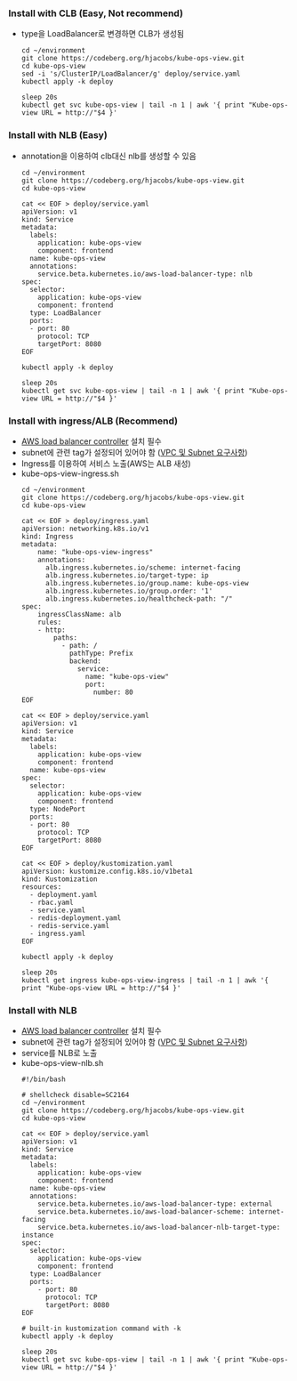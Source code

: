 ### Install with CLB (Easy, Not recommend)
* type을 LoadBalancer로 변경하면 CLB가 생성됨
  ```shell
  cd ~/environment
  git clone https://codeberg.org/hjacobs/kube-ops-view.git
  cd kube-ops-view
  sed -i 's/ClusterIP/LoadBalancer/g' deploy/service.yaml
  kubectl apply -k deploy
  
  sleep 20s
  kubectl get svc kube-ops-view | tail -n 1 | awk '{ print "Kube-ops-view URL = http://"$4 }'
  ```

### Install with NLB (Easy)
* annotation을 이용하여 clb대신 nlb를 생성할 수 있음
  ```shell
  cd ~/environment
  git clone https://codeberg.org/hjacobs/kube-ops-view.git
  cd kube-ops-view
  
  cat << EOF > deploy/service.yaml
  apiVersion: v1
  kind: Service
  metadata:
    labels:
      application: kube-ops-view
      component: frontend
    name: kube-ops-view
    annotations:
      service.beta.kubernetes.io/aws-load-balancer-type: nlb
  spec:
    selector:
      application: kube-ops-view
      component: frontend
    type: LoadBalancer
    ports:
    - port: 80
      protocol: TCP
      targetPort: 8080
  EOF
  
  kubectl apply -k deploy
      
  sleep 20s
  kubectl get svc kube-ops-view | tail -n 1 | awk '{ print "Kube-ops-view URL = http://"$4 }'
  ```

### Install with ingress/ALB (Recommend)
* [AWS load balancer controller](https://docs.aws.amazon.com/ko_kr/eks/latest/userguide/aws-load-balancer-controller.html) 설치 필수
* subnet에 관련 tag가 설정되어 있어야 함 ([VPC 및 Subnet 요구사항](https://docs.aws.amazon.com/ko_kr/eks/latest/userguide/network_reqs.html))
* Ingress를 이용하여 서비스 노출(AWS는 ALB 새성)
* kube-ops-view-ingress.sh
    ```shell
    cd ~/environment
    git clone https://codeberg.org/hjacobs/kube-ops-view.git
    cd kube-ops-view
    
    cat << EOF > deploy/ingress.yaml
    apiVersion: networking.k8s.io/v1
    kind: Ingress
    metadata:
        name: "kube-ops-view-ingress"
        annotations:
          alb.ingress.kubernetes.io/scheme: internet-facing
          alb.ingress.kubernetes.io/target-type: ip
          alb.ingress.kubernetes.io/group.name: kube-ops-view
          alb.ingress.kubernetes.io/group.order: '1'
          alb.ingress.kubernetes.io/healthcheck-path: "/"
    spec:
        ingressClassName: alb
        rules:
        - http:
            paths:
              - path: /
                pathType: Prefix
                backend:
                  service:
                    name: "kube-ops-view"
                    port:
                      number: 80
    EOF
    
    cat << EOF > deploy/service.yaml
    apiVersion: v1
    kind: Service
    metadata:
      labels:
        application: kube-ops-view
        component: frontend
      name: kube-ops-view
    spec:
      selector:
        application: kube-ops-view
        component: frontend
      type: NodePort
      ports:
      - port: 80
        protocol: TCP
        targetPort: 8080
    EOF
    
    cat << EOF > deploy/kustomization.yaml
    apiVersion: kustomize.config.k8s.io/v1beta1
    kind: Kustomization
    resources:
      - deployment.yaml
      - rbac.yaml
      - service.yaml
      - redis-deployment.yaml
      - redis-service.yaml
      - ingress.yaml
    EOF
    
    kubectl apply -k deploy
    
    sleep 20s
    kubectl get ingress kube-ops-view-ingress | tail -n 1 | awk '{ print "Kube-ops-view URL = http://"$4 }' 
    ```
  
### Install with NLB
* [AWS load balancer controller](https://docs.aws.amazon.com/ko_kr/eks/latest/userguide/aws-load-balancer-controller.html) 설치 필수
* subnet에 관련 tag가 설정되어 있어야 함 ([VPC 및 Subnet 요구사항](https://docs.aws.amazon.com/ko_kr/eks/latest/userguide/network_reqs.html))
* service를 NLB로 노출
* kube-ops-view-nlb.sh
    ```shell
    #!/bin/bash
    
    # shellcheck disable=SC2164
    cd ~/environment
    git clone https://codeberg.org/hjacobs/kube-ops-view.git
    cd kube-ops-view
    
    cat << EOF > deploy/service.yaml
    apiVersion: v1
    kind: Service
    metadata:
      labels:
        application: kube-ops-view
        component: frontend
      name: kube-ops-view
      annotations:
        service.beta.kubernetes.io/aws-load-balancer-type: external
        service.beta.kubernetes.io/aws-load-balancer-scheme: internet-facing
        service.beta.kubernetes.io/aws-load-balancer-nlb-target-type: instance
    spec:
      selector:
        application: kube-ops-view
        component: frontend
      type: LoadBalancer
      ports:
        - port: 80
          protocol: TCP
          targetPort: 8080
    EOF
    
    # built-in kustomization command with -k
    kubectl apply -k deploy
    
    sleep 20s
    kubectl get svc kube-ops-view | tail -n 1 | awk '{ print "Kube-ops-view URL = http://"$4 }'
    ```

